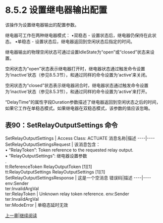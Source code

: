 # 8.5.2 设置继电器输出配置

该操作为设置继电器输出的配置参数。

继电器可工作在两种继电器模式：
•双稳态 - 设置状态后，继电器仍保持在此状态。
•单稳态 - 设置状态后，继电器返回到空闲状态后指定的时间。

继电器输出的物理空闲状态可通过设置IdleState为“open”或“closed”状态来设置。

空闲状态为“open”状态表示继电器打开时，继电器状态通过触发命令设置为‘inactive’状态（参见8.5.3节），和通过同样的命令设置为‘active’来关闭。

空闲状态为“closed”状态表示继电器闭合时，继电器状态通过触发命令设置为‘inactive’状态（参见8.5.3节），和通过同样的命令设置为‘active’来打开。

“DelayTime”的属性字段Duration参数描述了继电器返回到空闲状态之后的时间，如果它工作在单稳态模式。如果继电器在双稳态模式，该参数的值应该忽略。

## 表90：SetRelayOutputSettings 命令

SetRelayOutputSettings | Access Class: ACTUATE
消息名称|描述
----|----
SetRelayOutputSettingsRequest  | 该消息包含： <br/> • “RelayToken”: Token reference to the requested relay output. <br/> • “RelayOutputSettings”: 继电器设置参数 <br/> . <br/> tt:ReferenceToken RelayOutputToken [1][1] <br/> tt:RelayOutputSettings RelayOutputSettings [1][1]
SetRelayOutputSettingsResponse | 这是一个空消息
错误码|描述
----|----
env:Sender <br/> ter:InvalidArgVal <br/> ter:RelayToken  | Unknown relay token reference.
env:Sender <br/> ter:InvalidArgVal <br/> ter:ModeError | 单稳态延时无效

[上一章](08.05.01.md)|[继续阅读](08.05.03.md)
